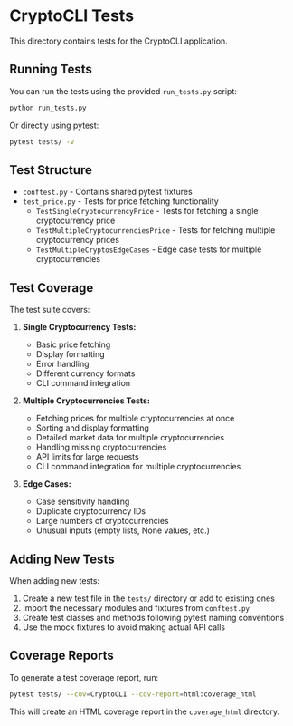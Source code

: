 # CryptoCLI Tests

This directory contains tests for the CryptoCLI application.

## Running Tests

You can run the tests using the provided `run_tests.py` script:

```bash
python run_tests.py
```

Or directly using pytest:

```bash
pytest tests/ -v
```

## Test Structure

- `conftest.py` - Contains shared pytest fixtures
- `test_price.py` - Tests for price fetching functionality
  - `TestSingleCryptocurrencyPrice` - Tests for fetching a single cryptocurrency price
  - `TestMultipleCryptocurrenciesPrice` - Tests for fetching multiple cryptocurrency prices
  - `TestMultipleCryptosEdgeCases` - Edge case tests for multiple cryptocurrencies

## Test Coverage

The test suite covers:

1. **Single Cryptocurrency Tests:**
   - Basic price fetching
   - Display formatting
   - Error handling
   - Different currency formats
   - CLI command integration

2. **Multiple Cryptocurrencies Tests:**
   - Fetching prices for multiple cryptocurrencies at once
   - Sorting and display formatting
   - Detailed market data for multiple cryptocurrencies
   - Handling missing cryptocurrencies
   - API limits for large requests
   - CLI command integration for multiple cryptocurrencies

3. **Edge Cases:**
   - Case sensitivity handling
   - Duplicate cryptocurrency IDs
   - Large numbers of cryptocurrencies
   - Unusual inputs (empty lists, None values, etc.)

## Adding New Tests

When adding new tests:

1. Create a new test file in the `tests/` directory or add to existing ones
2. Import the necessary modules and fixtures from `conftest.py`
3. Create test classes and methods following pytest naming conventions
4. Use the mock fixtures to avoid making actual API calls

## Coverage Reports

To generate a test coverage report, run:

```bash
pytest tests/ --cov=CryptoCLI --cov-report=html:coverage_html
```

This will create an HTML coverage report in the `coverage_html` directory.